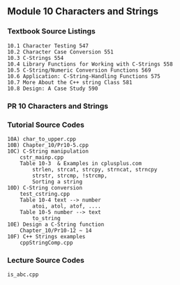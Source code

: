 Module 10 Characters and Strings
-------------------------------------------
### Textbook Source Listings
    10.1 Character Testing 547 
    10.2 Character Case Conversion 551 
    10.3 C-Strings 554 
    10.4 Library Functions for Working with C-Strings 558 
    10.5 C-String/Numeric Conversion Functions 569 
    10.6 Application: C-String-Handling Functions 575 
    10.7 More About the C++ string Class 581 
    10.8 Design: A Case Study 590 

### PR 10 Characters and Strings


### Tutorial Source Codes
    10A) char_to_upper.cpp
    10B) Chapter_10/Pr10-5.cpp
    10C) C-String manipulation
        cstr_mainp.cpp
        Table 10-3  & Examples in cplusplus.com
            strlen, strcat, strcpy, strncat, strncpy
            strstr, strcmp, !strcmp, 
            Sorting a string
    10D) C-String conversion
        test_cstring.cpp
        Table 10-4 text --> number
            atoi, atol, atof, ....
        Table 10-5 number --> text
            to_string
    10E) Design a C-String function
        Chapter_10/Pr10-12 ~ 14
    10F) C++ Strings examples
        cppStringComp.cpp
    
### Lecture Source Codes
    is_abc.cpp
    
